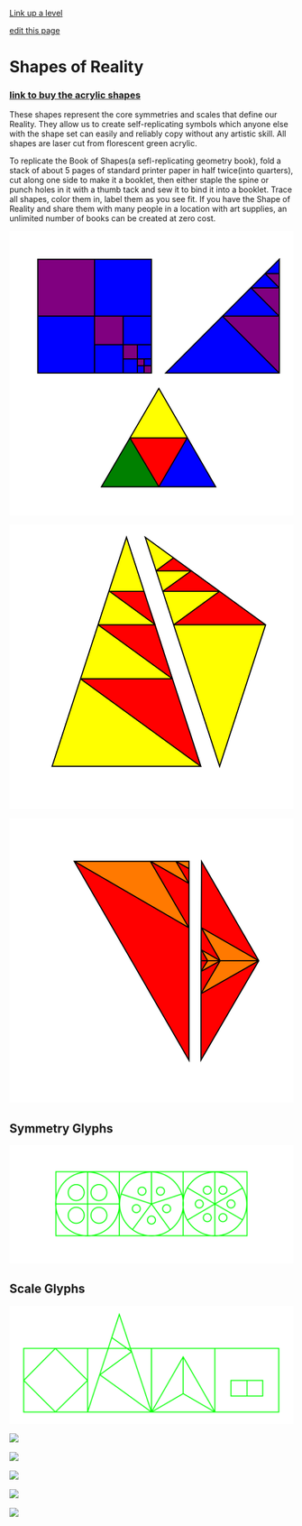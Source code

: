 [Link up a level](../)

[edit this page](scrolleditor.html)

# Shapes of Reality

### [link to buy the acrylic shapes](https://www.actiongeometry.com/shapes)

These shapes represent the core symmetries and scales that define our Reality.  They allow us to create self-replicating symbols which anyone else with the shape set can easily and reliably copy without any artistic skill.  All shapes are laser cut from florescent green acrylic.

To replicate the Book of Shapes(a sefl-replicating geometry book), fold a stack of about 5 pages of standard printer paper in half twice(into quarters), cut along one side to make it a booklet, then either staple the spine or punch holes in it with a thumb tack and sew it to bind it into a booklet.  Trace all shapes, color them in, label them as you see fit.  If you have the Shape of Reality and share them with many people in a location with art supplies, an unlimited number of books can be created at zero cost.

![](iconsymbols/square.svg)

![](iconsymbols/pentagon.svg)

![](iconsymbols/hexagon.svg)



## Symmetry Glyphs

![](iconsymbols/symmetries.svg)

## Scale Glyphs

![](iconsymbols/scales.svg)

![](https://i.imgur.com/MWAG8en.jpg)

![](https://i.imgur.com/rp4O3Du.jpg)

![](https://i.imgur.com/cq7SKsi.jpg)

![](https://i.imgur.com/CXnCllt.jpg)

![](https://i.imgur.com/3C4zJhI.jpg)